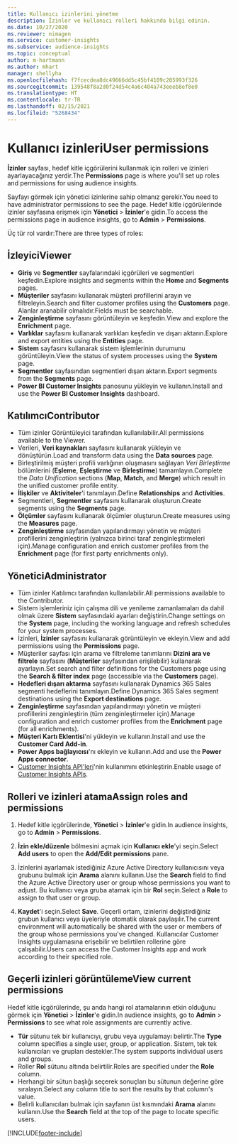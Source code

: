 ```yaml
---
title: Kullanıcı izinlerini yönetme
description: İzinler ve kullanıcı rolleri hakkında bilgi edinin.
ms.date: 10/27/2020
ms.reviewer: nimagen
ms.service: customer-insights
ms.subservice: audience-insights
ms.topic: conceptual
author: m-hartmann
ms.author: mhart
manager: shellyha
ms.openlocfilehash: f7fcecdea8dc49666dd5c45bf4109c205993f326
ms.sourcegitcommit: 139548f8a2d0f24d54c4a6c404a743eeeb8ef8e0
ms.translationtype: HT
ms.contentlocale: tr-TR
ms.lasthandoff: 02/15/2021
ms.locfileid: "5268434"
---
```

# <a name="user-permissions"></a><span data-ttu-id="cd4f9-103">Kullanıcı izinleri</span><span class="sxs-lookup"><span data-stu-id="cd4f9-103">User permissions</span></span>

<span data-ttu-id="cd4f9-104">**İzinler** sayfası, hedef kitle içgörülerini kullanmak için rolleri ve izinleri ayarlayacağınız yerdir.</span><span class="sxs-lookup"><span data-stu-id="cd4f9-104">The **Permissions** page is where you'll set up roles and permissions for using audience insights.</span></span>

<span data-ttu-id="cd4f9-105">Sayfayı görmek için yönetici izinlerine sahip olmanız gerekir.</span><span class="sxs-lookup"><span data-stu-id="cd4f9-105">You need to have administrator permissions to see the page.</span></span> <span data-ttu-id="cd4f9-106">Hedef kitle içgörülerinde izinler sayfasına erişmek için **Yönetici** > **İzinler**'e gidin.</span><span class="sxs-lookup"><span data-stu-id="cd4f9-106">To access the permissions page in audience insights, go to **Admin** > **Permissions**.</span></span>

<span data-ttu-id="cd4f9-107">Üç tür rol vardır:</span><span class="sxs-lookup"><span data-stu-id="cd4f9-107">There are three types of roles:</span></span>

## <a name="viewer"></a><span data-ttu-id="cd4f9-108">İzleyici</span><span class="sxs-lookup"><span data-stu-id="cd4f9-108">Viewer</span></span>

- <span data-ttu-id="cd4f9-109">**Giriş** ve **Segmentler** sayfalarındaki içgörüleri ve segmentleri keşfedin.</span><span class="sxs-lookup"><span data-stu-id="cd4f9-109">Explore insights and segments within the **Home** and **Segments** pages.</span></span>
- <span data-ttu-id="cd4f9-110">**Müşteriler** sayfasını kullanarak müşteri profillerini arayın ve filtreleyin.</span><span class="sxs-lookup"><span data-stu-id="cd4f9-110">Search and filter customer profiles using the **Customers** page.</span></span> <span data-ttu-id="cd4f9-111">Alanlar aranabilir olmalıdır.</span><span class="sxs-lookup"><span data-stu-id="cd4f9-111">Fields must be searchable.</span></span>
- <span data-ttu-id="cd4f9-112">**Zenginleştirme** sayfasını görüntüleyin ve keşfedin.</span><span class="sxs-lookup"><span data-stu-id="cd4f9-112">View and explore the **Enrichment** page.</span></span>
- <span data-ttu-id="cd4f9-113">**Varlıklar** sayfasını kullanarak varlıkları keşfedin ve dışarı aktarın.</span><span class="sxs-lookup"><span data-stu-id="cd4f9-113">Explore and export entities using the **Entities** page.</span></span>
- <span data-ttu-id="cd4f9-114">**Sistem** sayfasını kullanarak sistem işlemlerinin durumunu görüntüleyin.</span><span class="sxs-lookup"><span data-stu-id="cd4f9-114">View the status of system processes  using the **System** page.</span></span>
- <span data-ttu-id="cd4f9-115">**Segmentler** sayfasından segmentleri dışarı aktarın.</span><span class="sxs-lookup"><span data-stu-id="cd4f9-115">Export segments from the **Segments** page.</span></span>
- <span data-ttu-id="cd4f9-116">**Power BI Customer Insights** panosunu yükleyin ve kullanın.</span><span class="sxs-lookup"><span data-stu-id="cd4f9-116">Install and use the **Power BI Customer Insights** dashboard.</span></span>

## <a name="contributor"></a><span data-ttu-id="cd4f9-117">Katılımcı</span><span class="sxs-lookup"><span data-stu-id="cd4f9-117">Contributor</span></span>

- <span data-ttu-id="cd4f9-118">Tüm izinler Görüntüleyici tarafından kullanılabilir.</span><span class="sxs-lookup"><span data-stu-id="cd4f9-118">All permissions available to the Viewer.</span></span>
- <span data-ttu-id="cd4f9-119">Verileri, **Veri kaynakları** sayfasını kullanarak yükleyin ve dönüştürün.</span><span class="sxs-lookup"><span data-stu-id="cd4f9-119">Load and transform data using the **Data sources** page.</span></span>
- <span data-ttu-id="cd4f9-120">Birleştirilmiş müşteri profili varlığının oluşmasını sağlayan *Veri Birleştirme* bölümlerini (**Eşleme**, **Eşleştirme** ve **Birleştirme**) tamamlayın.</span><span class="sxs-lookup"><span data-stu-id="cd4f9-120">Complete the *Data Unification* sections (**Map**, **Match**, and **Merge**) which result in the unified customer profile entity.</span></span>
- <span data-ttu-id="cd4f9-121">**İlişkiler** ve **Aktiviteler**'i tanımlayın.</span><span class="sxs-lookup"><span data-stu-id="cd4f9-121">Define **Relationships** and **Activities**.</span></span>
- <span data-ttu-id="cd4f9-122">Segmentleri, **Segmentler** sayfasını kullanarak oluşturun.</span><span class="sxs-lookup"><span data-stu-id="cd4f9-122">Create segments using the **Segments** page.</span></span>
- <span data-ttu-id="cd4f9-123">**Ölçümler** sayfasını kullanarak ölçümler oluşturun.</span><span class="sxs-lookup"><span data-stu-id="cd4f9-123">Create measures using the **Measures** page.</span></span>
- <span data-ttu-id="cd4f9-124">**Zenginleştirme** sayfasından yapılandırmayı yönetin ve müşteri profillerini zenginleştirin (yalnızca birinci taraf zenginleştirmeleri için).</span><span class="sxs-lookup"><span data-stu-id="cd4f9-124">Manage configuration and enrich customer profiles from the **Enrichment** page (for first party enrichments only).</span></span>

## <a name="administrator"></a><span data-ttu-id="cd4f9-125">Yönetici</span><span class="sxs-lookup"><span data-stu-id="cd4f9-125">Administrator</span></span>

- <span data-ttu-id="cd4f9-126">Tüm izinler Katılımcı tarafından kullanılabilir.</span><span class="sxs-lookup"><span data-stu-id="cd4f9-126">All permissions available to the Contributor.</span></span>
- <span data-ttu-id="cd4f9-127">Sistem işlemleriniz için çalışma dili ve yenileme zamanlamaları da dahil olmak üzere **Sistem** sayfasındaki ayarları değiştirin.</span><span class="sxs-lookup"><span data-stu-id="cd4f9-127">Change settings on the **System** page, including the working language and refresh schedules for your system processes.</span></span>
- <span data-ttu-id="cd4f9-128">İzinleri, **İzinler** sayfasını kullanarak görüntüleyin ve ekleyin.</span><span class="sxs-lookup"><span data-stu-id="cd4f9-128">View and add permissions using the **Permissions** page.</span></span>
- <span data-ttu-id="cd4f9-129">Müşteriler sayfası için arama ve filtreleme tanımlarını **Dizini ara ve filtrele** sayfasını (**Müşteriler** sayfasından erişilebilir) kullanarak ayarlayın.</span><span class="sxs-lookup"><span data-stu-id="cd4f9-129">Set search and filter definitions for the Customers page using the **Search & filter index** page (accessible via the **Customers** page).</span></span>
- <span data-ttu-id="cd4f9-130">**Hedefleri dışarı aktarma** sayfasını kullanarak Dynamics 365 Sales segmenti hedeflerini tanımlayın.</span><span class="sxs-lookup"><span data-stu-id="cd4f9-130">Define Dynamics 365 Sales segment destinations using the **Export destinations** page.</span></span>
- <span data-ttu-id="cd4f9-131">**Zenginleştirme** sayfasından yapılandırmayı yönetin ve müşteri profillerini zenginleştirin (tüm zenginleştirmeler için).</span><span class="sxs-lookup"><span data-stu-id="cd4f9-131">Manage configuration and enrich customer profiles from the **Enrichment** page (for all enrichments).</span></span>
- <span data-ttu-id="cd4f9-132">**Müşteri Kartı Eklentisi**'ni yükleyin ve kullanın.</span><span class="sxs-lookup"><span data-stu-id="cd4f9-132">Install and use the **Customer Card Add-in**.</span></span>
- <span data-ttu-id="cd4f9-133">**Power Apps bağlayıcısı**'nı ekleyin ve kullanın.</span><span class="sxs-lookup"><span data-stu-id="cd4f9-133">Add and use the **Power Apps connector**.</span></span>
- <span data-ttu-id="cd4f9-134">[Customer Insights API'leri](apis.md)'nin kullanımını etkinleştirin.</span><span class="sxs-lookup"><span data-stu-id="cd4f9-134">Enable usage of [Customer Insights APIs](apis.md).</span></span>

## <a name="assign-roles-and-permissions"></a><span data-ttu-id="cd4f9-135">Rolleri ve izinleri atama</span><span class="sxs-lookup"><span data-stu-id="cd4f9-135">Assign roles and permissions</span></span>

1. <span data-ttu-id="cd4f9-136">Hedef kitle içgörülerinde, **Yönetici** > **İzinler**'e gidin.</span><span class="sxs-lookup"><span data-stu-id="cd4f9-136">In audience insights, go to **Admin** > **Permissions**.</span></span>

1. <span data-ttu-id="cd4f9-137">**İzin ekle/düzenle** bölmesini açmak için **Kullanıcı ekle**'yi seçin.</span><span class="sxs-lookup"><span data-stu-id="cd4f9-137">Select **Add users** to open the **Add/Edit permissions** pane.</span></span>

1. <span data-ttu-id="cd4f9-138">İzinlerini ayarlamak istediğiniz Azure Active Directory kullanıcısını veya grubunu bulmak için **Arama** alanını kullanın.</span><span class="sxs-lookup"><span data-stu-id="cd4f9-138">Use the **Search** field to find the Azure Active Directory user or group whose permissions you want to adjust.</span></span> <span data-ttu-id="cd4f9-139">Bu kullanıcı veya gruba atamak için bir **Rol** seçin.</span><span class="sxs-lookup"><span data-stu-id="cd4f9-139">Select a **Role** to assign to that user or group.</span></span>

1. <span data-ttu-id="cd4f9-140">**Kaydet**'i seçin.</span><span class="sxs-lookup"><span data-stu-id="cd4f9-140">Select **Save**.</span></span> <span data-ttu-id="cd4f9-141">Geçerli ortam, izinlerini değiştirdiğiniz grubun kullanıcı veya üyeleriyle otomatik olarak paylaşılır.</span><span class="sxs-lookup"><span data-stu-id="cd4f9-141">The current environment will automatically be shared with the user or members of the group whose permissions you've changed.</span></span> <span data-ttu-id="cd4f9-142">Kullanıcılar Customer Insights uygulamasına erişebilir ve belirtilen rollerine göre çalışabilir.</span><span class="sxs-lookup"><span data-stu-id="cd4f9-142">Users can access the Customer Insights app and work according to their specified role.</span></span>

## <a name="view-current-permissions"></a><span data-ttu-id="cd4f9-143">Geçerli izinleri görüntüleme</span><span class="sxs-lookup"><span data-stu-id="cd4f9-143">View current permissions</span></span>

<span data-ttu-id="cd4f9-144">Hedef kitle içgörülerinde, şu anda hangi rol atamalarının etkin olduğunu görmek için **Yönetici** > **İzinler**'e gidin.</span><span class="sxs-lookup"><span data-stu-id="cd4f9-144">In audience insights, go to **Admin** > **Permissions** to see what role assignments are currently active.</span></span>

- <span data-ttu-id="cd4f9-145">**Tür** sütunu tek bir kullanıcıyı, grubu veya uygulamayı belirtir.</span><span class="sxs-lookup"><span data-stu-id="cd4f9-145">The **Type** column specifies a single user, group, or application.</span></span> <span data-ttu-id="cd4f9-146">Sistem, tek tek kullanıcıları ve grupları destekler.</span><span class="sxs-lookup"><span data-stu-id="cd4f9-146">The system supports individual users and groups.</span></span>
- <span data-ttu-id="cd4f9-147">Roller **Rol** sütunu altında belirtilir.</span><span class="sxs-lookup"><span data-stu-id="cd4f9-147">Roles are specified under the **Role** column.</span></span>
- <span data-ttu-id="cd4f9-148">Herhangi bir sütun başlığı seçerek sonuçları bu sütunun değerine göre sıralayın.</span><span class="sxs-lookup"><span data-stu-id="cd4f9-148">Select any column title to sort the results by that column's value.</span></span>
- <span data-ttu-id="cd4f9-149">Belirli kullanıcıları bulmak için sayfanın üst kısmındaki **Arama** alanını kullanın.</span><span class="sxs-lookup"><span data-stu-id="cd4f9-149">Use the **Search** field at the top of the page to locate specific users.</span></span>


[!INCLUDE[footer-include](../includes/footer-banner.md)]